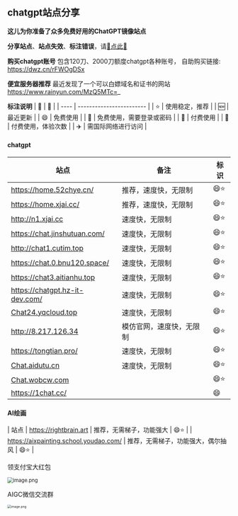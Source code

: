 ## chatgpt站点分享

**这儿为你准备了众多免费好用的ChatGPT镜像站点**

**分享站点**、**站点失效**、**标注错误**，请[🌺点此🌺](https://github.com/webpon/freegpt/issues)

**购买chatgpt账号**
包含120刀、2000刀额度chatgpt各种账号，
自助购买链接: https://dwz.cn/rFWOgDSx

**便宜服务器推荐**
最近发现了一个可以白嫖域名和证书的网站
https://www.rainyun.com/MzQ5MTc=_

**标注说明**
| 🔖    | 📓                        |
| ---- | ------------------------ |
| ⭐    | 使用稳定，推荐           |
| 🆕    | 最近更新                 |
| 😄    | 免费使用                 |
| 🔑    | 免费使用，需要登录或密码 |
| 🤑    | 付费使用                 |
| 🎁    | 付费使用，体验次数       |
| ✈️    | 需国际网络进行访问       |

#### chatgpt
| 站点                                                         | 备注                         | 标识 |
| ------------------------------------------------------------ | --------------------------- | ---- |
| https://home.52chye.cn/                                      | 推荐，速度快，无限制        | 😄⭐   |
| https://home.xjai.cc/                                        | 推荐，速度快，无限制        | 😄⭐   |
| http://n1.xjai.cc                                          | 速度快，无限制              | 😄⭐   |
| https://chat.jinshutuan.com/                                          | 速度快，无限制              | 😄⭐   |
| http://chat1.cutim.top                                           | 速度快，无限制              | 😄⭐   |
| https://chat.0.bnu120.space/                                 | 速度快，无限制              | 😄⭐   |
| https://chat3.aitianhu.top                                   | 速度快，无限制              | 😄⭐   |
| https://chatgpt.hz-it-dev.com/                               | 速度快，无限制              | 😄⭐   |
| [Chat24.yqcloud.top](https://Chat24.yqcloud.top)             | 速度快，无限制              | 😄⭐   |
| http://8.217.126.34                                          | 模仿官网，速度快，无限制     | 😄⭐   |
| https://tongtian.pro/                                        | 速度快，无限制              | 😄⭐   |
| [Chat.aidutu.cn](https://Chat.aidutu.cn)                     | 速度快，无限制              | 😄⭐   |
| [Chat.wobcw.com](https://Chat.wobcw.com)                     |                | 😄⭐   |
| https://1chat.cc/                                             |                             | 😄    |

#### AI绘画
| 站点 
| https://rightbrain.art                                     | 推荐，无需梯子，功能强大       | 😄⭐   |
| https://aixpainting.school.youdao.com/                     | 推荐，无需梯子，功能强大，偶尔抽风       | 😄⭐   |


领支付宝大红包

<img src="https://xcdn.52chye.cn/static/image/hongbao.jpg" alt="image.png" style="zoom:80%;" />

AIGC微信交流群

<img src="https://xcdn.52chye.cn/static/image/aigc.jpg" alt="image.png" style="zoom:50%;" />